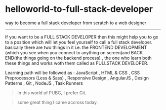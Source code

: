 # helloworld-to-full-stack-developer
way to become a  full stack developer from scratch to a web designer

---------------------------------------------------------------------------------------------------------------------------------
If you want to be a FULL STACK DEVELOPER then this might help you to go to a position which 
will let you feel yourself to call a full stack developer.
basically there are two things in it i.e. the FRONTEND DEVELOPMENT (which you see when you connect to anything on screen)and BACK END(the things going on the backend process) , the one who learn both these things and works woth them called as FULLSTACK DEVELOPER.


Learning path will be followed as :
JavaScript  ,
HTML & CSS  , 
CSS Preprocessors (Less & Sass)  ,
Responsive Design ,
AngularJS  ,
Design Patterns  ,
Git  ,
NodeJS  ,
Task Runners  

> In this world of PUBG, I prefer Git.

> some great thing I came accross today.
